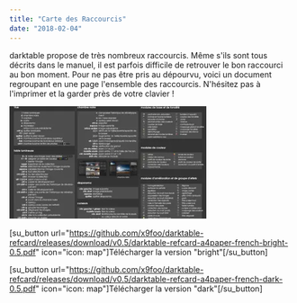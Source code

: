 ```yaml
---
title: "Carte des Raccourcis"
date: "2018-02-04"
---
```


darktable propose de très nombreux raccourcis. Même s'ils sont tous décrits dans le manuel, il est parfois difficile de retrouver le bon raccourci au bon moment. Pour ne pas être pris au dépourvu, voici un document regroupant en une page l'ensemble des raccourcis. N'hésitez pas à l'imprimer et la garder près de votre clavier !

![](images/carte-reference.webp)

\[su\_button url="https://github.com/x9foo/darktable-refcard/releases/download/v0.5/darktable-refcard-a4paper-french-bright-0.5.pdf" icon="icon: map"\]Télécharger la version "bright"\[/su\_button\]

\[su\_button url="https://github.com/x9foo/darktable-refcard/releases/download/v0.5/darktable-refcard-a4paper-french-dark-0.5.pdf" icon="icon: map"\]Télécharger la version "dark"\[/su\_button\]
